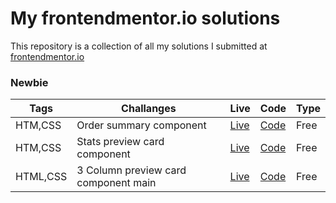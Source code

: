 # My frontendmentor.io solutions

This repository is a collection of all my solutions I submitted at [frontendmentor.io ](https://www.frontendmentor.io/)

### Newbie

| Tags  | Challanges | Live|  Code|  Type| 
| --- | -- |  -- | --  |  -- |
| HTM,CSS      |  Order summary component | [Live]() | [Code]() |Free|
| HTM,CSS      |  Stats preview card component | [Live]() | [Code]() |Free|
| HTML,CSS      |  3 Column preview card component main | [Live]() | [Code]() |Free|

